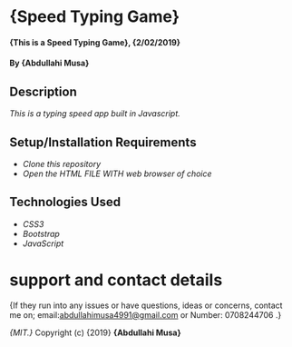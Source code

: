 # {Speed Typing Game}

#### {This is a Speed Typing Game}, {2/02/2019}

#### By **{Abdullahi Musa}**

## Description

_This is a typing speed app built in Javascript._

## Setup/Installation Requirements

- _Clone this repository_
- _Open the HTML FILE WITH web browser of choice_

## Technologies Used

- _CSS3_
- _Bootstrap_
- _JavaScript_

# support and contact details

{If they run into any issues or have questions, ideas or concerns, contact me on; email:abdullahimusa4991@gmail.com or Number: 0708244706 .}

_{MIT.}_
Copyright (c) {2019} **{Abdullahi Musa}**
